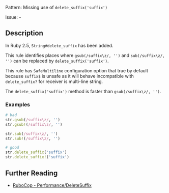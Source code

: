 Pattern: Missing use of `delete_suffix('suffix')`

Issue: -

## Description

In Ruby 2.5, `String#delete_suffix` has been added.

This rule identifies places where `gsub(/suffix\z/, '')` and `sub(/suffix\z/, '')` can be replaced by `delete_suffix('suffix')`.

This rule has `SafeMultiline` configuration option that true by default because `suffix$` is unsafe as it will behave incompatible with `delete_suffix?` for receiver is multi-line string.

The `delete_suffix('suffix')` method is faster than `gsub(/suffix\z/, '')`.

### Examples

```ruby
# bad
str.gsub(/suffix\z/, '')
str.gsub!(/suffix\z/, '')

str.sub(/suffix\z/, '')
str.sub!(/suffix\z/, '')

# good
str.delete_suffix('suffix')
str.delete_suffix!('suffix')
```

## Further Reading

* [RuboCop - Performance/DeleteSuffix](https://docs.rubocop.org/rubocop-performance/cops_performance.html#performancedeletesuffix)
